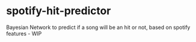 # spotify-hit-predictor
Bayesian Network to predict if a song will be an hit or not, based on spotify features - WIP
